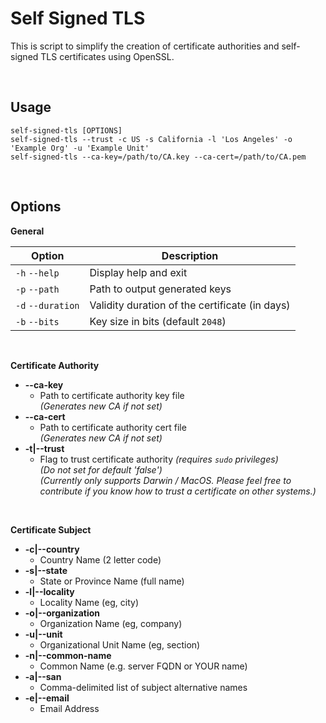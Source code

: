 # Self Signed TLS

This is script to simplify the creation of certificate authorities and self-signed TLS certificates using OpenSSL.

<br />

## Usage

```
self-signed-tls [OPTIONS]
self-signed-tls --trust -c US -s California -l 'Los Angeles' -o 'Example Org' -u 'Example Unit'
self-signed-tls --ca-key=/path/to/CA.key --ca-cert=/path/to/CA.pem
```

<br />

## Options

**General**

| Option | Description |
| ------ | ----------- |
| `-h` `--help` | Display help and exit |
| `-p` `--path` | Path to output generated keys |
| `-d` `--duration` | Validity duration of the certificate (in days) |
| `-b` `--bits` | Key size in bits (default `2048`) |

<br />

**Certificate Authority**

-   **--ca-key**
    -   Path to certificate authority key file <br/>_(Generates new CA if not set)_
-   **--ca-cert**
    -   Path to certificate authority cert file <br />_(Generates new CA if not set)_
-   **-t|--trust**
    -   Flag to trust certificate authority _(requires `sudo` privileges)_<br />_(Do not set for default 'false')_<br />_(Currently only supports Darwin / MacOS. Please feel free to contribute if you know how to trust a certificate on other systems.)_

<br />

**Certificate Subject**

-   **-c|--country**
    -   Country Name (2 letter code)
-   **-s|--state**
    -   State or Province Name (full name)
-   **-l|--locality**
    -   Locality Name (eg, city)
-   **-o|--organization**
    -   Organization Name (eg, company)
-   **-u|--unit**
    -   Organizational Unit Name (eg, section)
-   **-n|--common-name**
    -   Common Name (e.g. server FQDN or YOUR name)
-   **-a|--san**
    -   Comma-delimited list of subject alternative names
-   **-e|--email**
    -   Email Address
